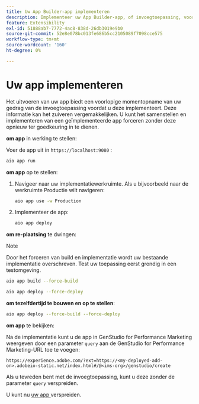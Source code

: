 ```yaml
---
title: Uw App Builder-app implementeren
description: Implementeer uw App Builder-app, of invoegtoepassing, voor GenStudio for Performance Marketing.
feature: Extensibility
exl-id: 51888ab7-7772-4ac8-838d-26db3019e9b0
source-git-commit: 52e8e078bc013fe686b5cc2105089f7098cce575
workflow-type: tm+mt
source-wordcount: '160'
ht-degree: 0%

---
```


# Uw app implementeren

Het uitvoeren van uw app biedt een voorlopige momentopname van uw gedrag van de invoegtoepassing voordat u deze implementeert. Deze informatie kan het zuiveren vergemakkelijken. U kunt het samenstellen en implementeren van een geïmplementeerde app forceren zonder deze opnieuw ter goedkeuring in te dienen.


**om app** in werking te stellen:

Voer de app uit in `https://localhost:9080` :

```bash
aio app run
```

**om app** op te stellen:

1. Navigeer naar uw implementatiewerkruimte. Als u bijvoorbeeld naar de werkruimte Productie wilt navigeren:

   ```bash
   aio app use -w Production
   ```

1. Implementeer de app:

   ```bash
   aio app deploy
   ```

**om re-plaatsing** te dwingen:

>[!NOTE]
>
>Door het forceren van build en implementatie wordt uw bestaande implementatie overschreven. Test uw toepassing eerst grondig in een testomgeving.

```bash
aio app build --force-build
```

```bash
aio app deploy --force-deploy
```

**om tezelfdertijd te bouwen en op te stellen**:

```bash
aio app deploy --force-build --force-deploy
```

**om app** te bekijken:

Na de implementatie kunt u de app in GenStudio for Performance Marketing weergeven door een parameter `query` aan de GenStudio for Performance Marketing-URL toe te voegen:

`https://experience.adobe.com/?ext=https://<my-deployed-add-on>.adobeio-static.net/index.html#/@<ims-org>/genstudio/create`

Als u tevreden bent met de invoegtoepassing, kunt u deze zonder de parameter `query` verspreiden.

U kunt nu [ uw app ](distribute-app.md) verspreiden.
